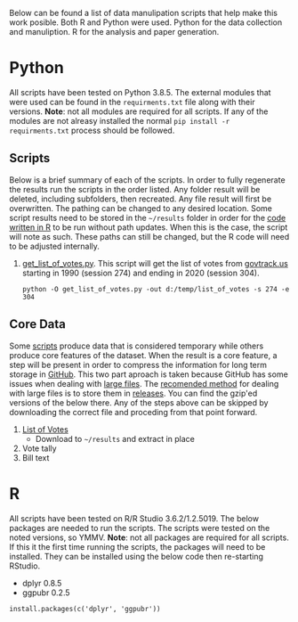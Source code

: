 Below can be found a list of data manulipation scripts that help make this work posible.
Both R and Python were used.
Python for the data collection and manuliption.
R for the analysis and paper generation.

# Python

All scripts have been tested on Python 3.8.5.
The external modules that were used can be found in the `requirments.txt` file along with their versions.
**Note**: not all modules are required for all scripts.
If any of the modules are not alreasy installed the normal `pip install -r requirments.txt` process should be followed.

## Scripts

Below is a brief summary of each of the scripts.
In order to fully regenerate the results run the scripts in the order listed.
Any folder result will be deleted, including subfolders, then recreated.
Any file result will first be overwritten.
The pathing can be changed to any desired location.
Some script results need to be stored in the `~/results` folder in order for the [code written in R](./#r) to be run without path updates.
When this is the case, the script will note as such.
These paths can still be changed, but the R code will need to be adjusted internally.


1. [get_list_of_votes.py](./get_list_of_votes.py).
   This script will get the list of votes from [govtrack.us](govtrack.us) starting in 1990 (session 274) and ending in 2020 (session 304).
   ```{shell}
   python -O get_list_of_votes.py -out d:/temp/list_of_votes -s 274 -e 304
   ```

## Core Data

Some [scripts](./#scripts) produce data that is considered temporary while others produce core features of the dataset.
When the result is a core feature, a step will be present in order to compress the information for long term storage in [GitHub](https://github.com).
This two part aproach is taken because GitHub has some issues when dealing with [large files](https://help.github.com/en/articles/working-with-large-files).
The [recomended method](https://help.github.com/en/articles/distributing-large-binaries) for dealing with large files is to store them in [releases](https://github.com/MindMimicLabs/data-congressional-votes/releases).
You can find the gzip'ed versions of the below there.
Any of the steps above can be skipped by downloading the correct file and proceding from that point forward.

1. [List of Votes](https://github.com/MindMimicLabs/data-congressional-votes/releases/download/1.0/list_of_votes.csv.gz)
   * Download to `~/results` and extract in place
2. Vote tally
3. Bill text

# R

All scripts have been tested on R/R Studio 3.6.2/1.2.5019.
The below packages are needed to run the scripts.
The scripts were tested on the noted versions, so YMMV.
**Note**: not all packages are required for all scripts.
If this it the first time running the scripts, the packages will need to be installed.
They can be installed using the below code then re-starting RStudio.

* dplyr 0.8.5
* ggpubr 0.2.5

```{r}
install.packages(c('dplyr', 'ggpubr'))
```


